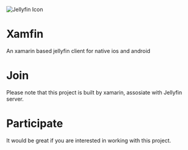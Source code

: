 ![Jellyfin Icon](https://github.com/charleypeng/Xamfin/blob/main/Assets/Xamfin.png "Jellyfin")

# Xamfin 
An xamarin based jellyfin client for native ios and android
# Join 
Please note that this project is built by xamarin, assosiate with Jellyfin server. 
# Participate
It would be great if you are interested in working with this project.
